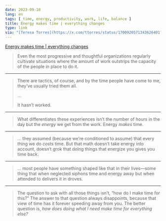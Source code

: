 ```yaml
---
date: 2023-09-10
lang: en
tags: [ time, energy, productivity, work, life, balance ]
title: Energy makes time | everything changes
type: link
via: "[Teresa Torres](https://x.com/ttorres/status/1700920571343626401?s=46)"
---
```


[Energy makes time | everything changes](https://everythingchanges.us/blog/energy-makes-time/)

> Even the most progressive and thoughtful organizations regularly cultivate situations where the amount of work outstrips the capacity of the people in place to do it. 

---

> There are tactics, of course, and by the time people have come to me, they’ve usually tried them all.
>
> …
>
> It hasn’t worked.

---

> What differentiates these experiences isn’t the number of hours in the day but the *energy* we get from the work. Energy *makes* time.

---

> … they assumed (because we’re conditioned to assume) that every thing we do *costs* time. But that math doesn’t take energy into account, doesn’t grok that doing things that energize you gives you time back.

---

> … most people have something shaped like that in their lives—some thing that when neglected siphons time and energy away but when attended to delivers it in droves.

---

> The question to ask with all those things isn’t, “how do I make time for this?” The answer to that question always disappoints, because that view of time has it forever speeding away from you. The better question is, *how does doing what I need make time for everything else?*
